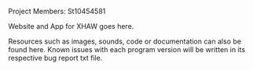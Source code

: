 Project Members: 
St10454581


Website and App for XHAW goes here.

Resources such as images, sounds, code or documentation can also be found here.
Known issues with each program version will be written in its respective bug report txt file.
